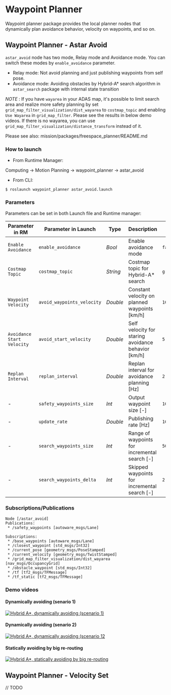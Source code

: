 # Waypoint Planner

Waypoint planner package provides the local planner nodes that dynamically plan avoidance behavior, velocity on waypoints, and so on.

## Waypoint Planner - Astar Avoid

`astar_avoid` node has two mode, Relay mode and Avoidance mode. You can switch these modes by `enable_avoidance` parameter.

- Relay mode: Not avoid planning and just publishing waypoints from self pose.
- Avoidance mode: Avoiding obstacles by Hybrid-A* search algorithm in `astar_search` package with internal state transition

*NOTE* : If you have `wayarea` in your ADAS map, it's possible to limit search area and realize more safety planning by set `grid_map_filter_visualization/dist_wayarea` to `costmap_topic` and enabling `Use Wayarea` in `grid_map_filter`. Please see the results in below demo videos.
If there is no wayarea, you can use `grid_map_filter_visualization/distance_transform` instead of it.

Please see also: mission/packages/freespace_planner/README.md

### How to launch

* From Runtime Manager:

Computing -> Motion Planning -> waypoint_planner -> astar_avoid

* From CLI:

`$ roslaunch waypoint_planner astar_avoid.launch`

### Parameters

Parameters can be set in both Launch file and Runtime manager:

| Parameter in RM | Parameter in Launch | Type | Description | Default |
| --- | --- | --- | --- | --- |
| `Enable Avoidance` | `enable_avoidance` | *Bool* | Enable avoidance mode | `false` |
| `Costmap Topic` | `costmap_topic` | *String* | Costmap topic for Hybrid-A* search | `grid_map_filter_visualization/dist_wayarea` |
| `Waypoint Velocity` | `avoid_waypoints_velocity` | *Double* | Constant velocity on planned waypoints [km/h] | `10.0` |
| `Avoidance Start Velocity` | `avoid_start_velocity` | *Double* | Self velocity for staring avoidance behavior [km/h] | `5.0` |
| `Replan Interval` | `replan_interval` | *Double* | Replan interval for avoidance planning [Hz] | `2.0` |
| - | `safety_waypoints_size` | *Int* | Output waypoint size [-] | `100` |
| - | `update_rate` | *Double* | Publishing rate [Hz] | `10.0` |
| - | `search_waypoints_size` | *Int* | Range of waypoints for incremental search [-] | `50` |
| - | `search_waypoints_delta` | *Int* | Skipped waypoints for incremental search [-] | `2` |

### Subscriptions/Publications

```
Node [/astar_avoid]
Publications:
 * /safety_waypoints [autoware_msgs/Lane]

Subscriptions:
 * /base_waypoints [autoware_msgs/Lane]
 * /closest_waypoint [std_msgs/Int32]
 * /current_pose [geometry_msgs/PoseStamped]
 * /current_velocity [geometry_msgs/TwistStamped]
 * /grid_map_filter_visualization/dist_wayarea [nav_msgs/OccupancyGrid]
 * /obstacle_waypoint [std_msgs/Int32]
 * /tf [tf2_msgs/TFMessage]
 * /tf_static [tf2_msgs/TFMessage]
```

### Demo videos

#### Dynamically avoiding (senario 1)
[![Hybrid A*, dynamically avoiding (scenario 1)](https://img.youtube.com/vi/o_WXfPh9JKA/sddefault.jpg)](https://youtu.be/o_WXfPh9JKA)

#### Dynamically avoiding (senario 2)
[![Hybrid A*, dynamically avoiding (scenario 12](https://img.youtube.com/vi/fqXIlWuMuDk/sddefault.jpg)](https://youtu.be/fqXIlWuMuDk)

#### Statically avoiding by big re-routing
[![Hybrid A*, statically avoiding by big re-routing](https://img.youtube.com/vi/J-3J-EiBP38/sddefault.jpg)](https://youtu.be/J-3J-EiBP38)

## Waypoint Planner - Velocity Set

// TODO
